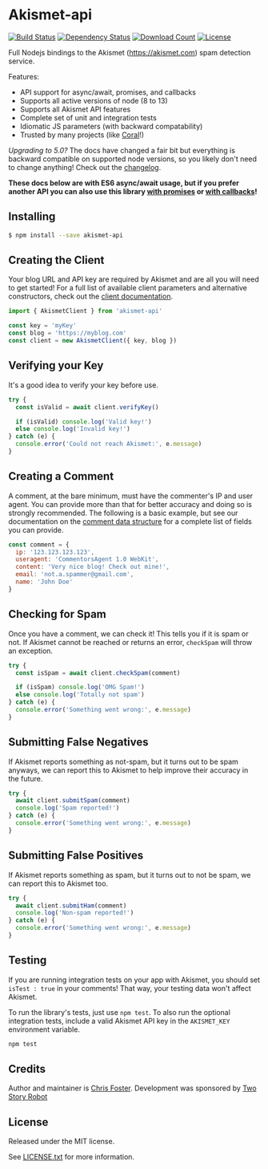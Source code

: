 Akismet-api
===========

[![Build Status][img:build]][build]
[![Dependency Status][img:deps]][deps]
[![Download Count][img:downloads]][downloads]
[![License][img:license]][license]

Full Nodejs bindings to the Akismet (https://akismet.com) spam detection
service.

Features:
* API support for async/await, promises, and callbacks
* Supports all active versions of node (8 to 13)
* Supports all Akismet API features
* Complete set of unit and integration tests
* Idiomatic JS parameters (with backward compatability)
* Trusted by many projects (like [Coral][coral]!)

_Upgrading to 5.0?_ The docs have changed a fair bit but everything is backward
compatible on supported node versions, so you likely don't need to change
anything! Check out the [changelog][changelog].

**These docs below are with ES6 async/await usage, but if you prefer another
API you can also use this library [with promises][promises] or [with
callbacks][callbacks]!**

Installing
--------

```bash
$ npm install --save akismet-api
```

Creating the Client
-------------------

Your blog URL and API key are required by Akismet and are all you will need to
get started! For a full list of available client parameters and alternative
constructors, check out the [client documentation][client].

```javascript
import { AkismetClient } from 'akismet-api'

const key = 'myKey'
const blog = 'https://myblog.com'
const client = new AkismetClient({ key, blog })
```

Verifying your Key
------------------

It's a good idea to verify your key before use.

```javascript
try {
  const isValid = await client.verifyKey()

  if (isValid) console.log('Valid key!')
  else console.log('Invalid key!')
} catch (e) {
  console.error('Could not reach Akismet:', e.message)
}
```

Creating a Comment
------------------

A comment, at the bare minimum, must have the commenter's IP and user agent.
You can provide more than that for better accuracy and doing so is strongly
recommended. The following is a basic example, but see our documentation on the
[comment data structure][comments] for a complete list of fields you can
provide.

```javascript
const comment = {
  ip: '123.123.123.123',
  useragent: 'CommentorsAgent 1.0 WebKit',
  content: 'Very nice blog! Check out mine!',
  email: 'not.a.spammer@gmail.com',
  name: 'John Doe'
}
```

Checking for Spam
-----------------

Once you have a comment, we can check it! This tells you if it is spam or not.
If Akismet cannot be reached or returns an error, `checkSpam` will throw an
exception.

```javascript
try {
  const isSpam = await client.checkSpam(comment)

  if (isSpam) console.log('OMG Spam!')
  else console.log('Totally not spam')
} catch (e) {
  console.error('Something went wrong:', e.message)
}
```

Submitting False Negatives
--------------------------

If Akismet reports something as not-spam, but it turns out to be spam anyways,
we can report this to Akismet to help improve their accuracy in the future.

```javascript
try {
  await client.submitSpam(comment)
  console.log('Spam reported!')
} catch (e) {
  console.error('Something went wrong:', e.message)
}
```

Submitting False Positives
--------------------------

If Akismet reports something as spam, but it turns out to not be spam, we can
report this to Akismet too.

```javascript
try {
  await client.submitHam(comment)
  console.log('Non-spam reported!')
} catch (e) {
  console.error('Something went wrong:', e.message)
}
```

Testing
-------

If you are running integration tests on your app with Akismet, you should set 
`isTest : true` in your comments! That way, your testing data won't affect
Akismet.

To run the library's tests, just use `npm test`. To also run the optional
integration tests, include a valid Akismet API key in the `AKISMET_KEY`
environment variable.

```bash
npm test
```

Credits
-------

Author and maintainer is [Chris Foster][chrisfosterelli].
Development was sponsored by [Two Story Robot][twostoryrobot]

License
-------

Released under the MIT license.

See [LICENSE.txt][license] for more information.

[img:build]: https://img.shields.io/travis/com/chrisfosterelli/akismet-api/master.svg?maxAge=3600&style=flat-square
[img:deps]: https://img.shields.io/david/chrisfosterelli/akismet-api.svg?maxAge=3600&style=flat-square
[img:downloads]: https://img.shields.io/npm/dm/akismet-api.svg?maxAge=3600&style=flat-square
[img:license]: https://img.shields.io/npm/l/akismet-api.svg?maxAge=3600&style=flat-square
[build]: https://travis-ci.com/chrisfosterelli/akismet-api
[deps]: https://david-dm.org/chrisfosterelli/akismet-api
[downloads]: https://www.npmjs.com/package/akismet-api
[license]: LICENSE.txt
[coral]: https://github.com/coralproject/talk
[changelog]: CHANGELOG.md
[chrisfosterelli]: https://github.com/chrisfosterelli
[twostoryrobot]: https://github.com/twostoryrobot
[comments]: docs/comments.md
[promises]: docs/promises.md
[callbacks]: docs/callbacks.md
[client]: docs/client.md
